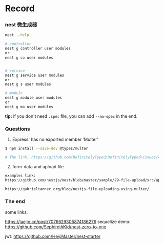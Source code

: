 # Record

### nest 微生成器
```sh
nest --help

# controller
nest g controller user modules
or
nest g co user modules


# service
nest g service user modules 
or
nest g s user modules

# module
nest g module user modules
or
nest g mo user modules
```

**tip:** if you don't need `.spec` file, you can add `--no-spec` in the end.

### Questions

1. Express' has no exported member 'Multer'

```sh
$ npm install --save-dev @types/multer

# The link: https://github.com/DefinitelyTyped/DefinitelyTyped/issues/47780
```

2. form-data and upload file

```sh
examples link:
https://github.com/nestjs/nest/blob/master/sample/29-file-upload/src/app.controller.ts

https://gabrieltanner.org/blog/nestjs-file-uploading-using-multer/
```


### The end

some links:

https://juejin.cn/post/7076629305874186276
sequelize demo: 
https://github.com/SephirothKid/nest-zero-to-one

jwt:
https://github.com/HeyiMaster/nest-starter